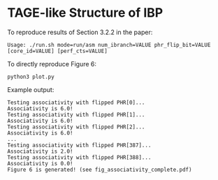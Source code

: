 # TAGE-like Structure of IBP

To reproduce results of Section 3.2.2 in the paper:
```
Usage: ./run.sh mode=run/asm num_ibranch=VALUE phr_flip_bit=VALUE [core_id=VALUE] [perf_cts=VALUE]
```

To directly reproduce Figure 6:
```
python3 plot.py
```

Example output:
```
Testing associativity with flipped PHR[0]...
Associativity is 6.0!
Testing associativity with flipped PHR[1]...
Associativity is 6.0!
Testing associativity with flipped PHR[2]...
Associativity is 6.0!
...
Testing associativity with flipped PHR[387]...
Associativity is 2.0!
Testing associativity with flipped PHR[388]...
Associativity is 0.0!
Figure 6 is generated! (see fig_associativity_complete.pdf)
```